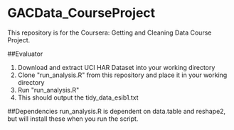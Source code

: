 # GACData_CourseProject
This repository is for the Coursera: Getting and Cleaning Data Course Project. 

##Evaluator
1. Download and extract UCI HAR Dataset into your working directory
2. Clone "run_analysis.R" from this repository and place it in your working directory
3. Run "run_analysis.R" 
4. This should output the tidy_data_esib1.txt

##Dependencies
run_analysis.R is dependent on data.table and reshape2, but will install these when you run the script. 
